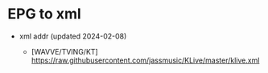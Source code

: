 # EPG to xml

* xml addr (updated 2024-02-08)

  - [WAVVE/TVING/KT]
    https://raw.githubusercontent.com/jassmusic/KLive/master/klive.xml

